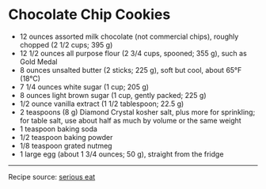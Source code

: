 # Chocolate Chip Cookies
- 12 ounces assorted milk chocolate (not commercial chips), roughly chopped (2 1/2 cups; 395 g)
- 12 1/2 ounces all purpose flour (2 3/4 cups, spooned; 355 g), such as Gold Medal
- 8 ounces unsalted butter (2 sticks; 225 g), soft but cool, about 65°F (18°C)
- 7 1/4 ounces white sugar (1 cup; 205 g)
- 8 ounces light brown sugar (1 cup, gently packed; 225 g)
- 1/2 ounce vanilla extract (1 1/2 tablespoon; 22.5 g)
- 2 teaspoons (8 g) Diamond Crystal kosher salt, plus more for sprinkling; for table salt, use about half as much by volume or the same weight
- 1 teaspoon baking soda
- 1/2 teaspoon baking powder
- 1/8 teaspoon grated nutmeg
- 1 large egg (about 1 3/4 ounces; 50 g), straight from the fridge
---
Recipe source: [serious eat](https://www.seriouseats.com/bravetart-chocolate-chip-cookies-recipe)

